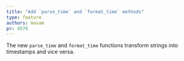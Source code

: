 ```yaml
---
title: "Add `parse_time` and `format_time` methods"
type: feature
authors: mavam
pr: 4576
---
```


The new `parse_time` and `format_time` functions transform strings into
timestamps and vice versa.
